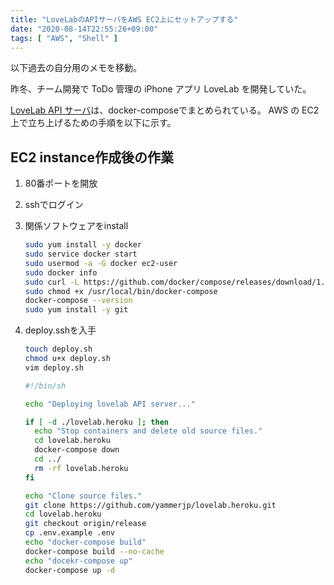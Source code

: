 ```yaml
---
title: "LoveLabのAPIサーバをAWS EC2上にセットアップする"
date: "2020-08-14T22:55:26+09:00"
tags: [ "AWS", "Shell" ]
---
```


以下過去の自分用のメモを移動。

昨冬、チーム開発で ToDo 管理の iPhone アプリ LoveLab を開発していた。

[LoveLab API サーバ](https://github.com/yammerjp/lovelab-api)は、docker-composeでまとめられている。
AWS の EC2 上で立ち上げるための手順を以下に示す。

## EC2 instance作成後の作業

1. 80番ポートを開放

1. sshでログイン

1. 関係ソフトウェアをinstall

    ```sh
    sudo yum install -y docker
    sudo service docker start
    sudo usermod -a -G docker ec2-user
    sudo docker info
    sudo curl -L https://github.com/docker/compose/releases/download/1.24.1/docker-compose-$(uname -s)-$(uname -m) -o /usr/local/bin/docker-compose
    sudo chmod +x /usr/local/bin/docker-compose
    docker-compose --version
    sudo yum install -y git
    ```

1. deploy.sshを入手

    ````sh
    touch deploy.sh
    chmod u+x deploy.sh
    vim deploy.sh
    ````

    ```sh:deploy.sh
    #!/bin/sh
    
    echo "Deploying lovelab API server..."
    
    if [ -d ./lovelab.heroku ]; then
      echo "Stop containers and delete old source files."
      cd lovelab.heroku
      docker-compose down
      cd ../
      rm -rf lovelab.heroku
    fi
    
    echo "Clone source files."
    git clone https://github.com/yammerjp/lovelab.heroku.git
    cd lovelab.heroku
    git checkout origin/release
    cp .env.example .env
    echo "docker-compose build"
    docker-compose build --no-cache
    echo "docekr-compose up"
    docker-compose up -d
    ```
